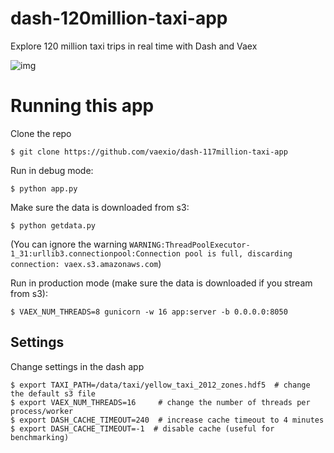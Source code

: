 # dash-120million-taxi-app
Explore 120 million taxi trips in real time with Dash and Vaex

![img](https://user-images.githubusercontent.com/1765949/83561844-d2a44300-a518-11ea-913f-6293b469df08.png)

# Running this app

Clone the repo
```
$ git clone https://github.com/vaexio/dash-117million-taxi-app
```

Run in debug mode:
```
$ python app.py
```

Make sure the data is downloaded from s3:
```
$ python getdata.py
```
(You can ignore the warning `WARNING:ThreadPoolExecutor-1_31:urllib3.connectionpool:Connection pool is full, discarding connection: vaex.s3.amazonaws.com`)


Run in production mode (make sure the data is downloaded if you stream from s3):
```
$ VAEX_NUM_THREADS=8 gunicorn -w 16 app:server -b 0.0.0.0:8050
```

## Settings
Change settings in the dash app
```
$ export TAXI_PATH=/data/taxi/yellow_taxi_2012_zones.hdf5  # change the default s3 file
$ export VAEX_NUM_THREADS=16     # change the number of threads per process/worker
$ export DASH_CACHE_TIMEOUT=240  # increase cache timeout to 4 minutes
$ export DASH_CACHE_TIMEOUT=-1  # disable cache (useful for benchmarking)
```
